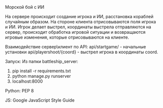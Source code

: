 Морской бой с ИИ

На сервере происходит создание игрока и ИИ, расстановка кораблей случайным образом.
На стороне клиента отрисовываются поля игрока и ИИ.
Игрок делает выстрел, координаты выстрела отправляются на сервер, происходит обработка игровой ситуации и возвращаются игровые изменения, которые отрисовываются на клиенте.

Взаимодействие сервер\клиент по API: api/startgame/ - начальные установки api/playershoot/{coord} - выстрел игрока в координаты coord.

Запуск:
Из папки battleship_server:  
1. pip install -r requirements.txt
2. python manage.py runserver
3. localhost:8000

Python: PEP 8

JS: Google JavaScript Style Guide
